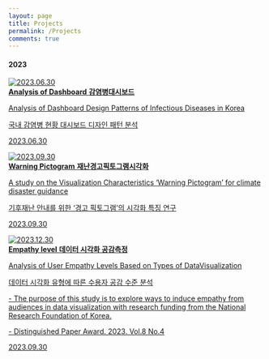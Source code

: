 ```yaml
---
layout: page
title: Projects
permalink: /Projects
comments: true
---
```



<div class="mb-30px">
    <h4>2023</h4>
    <div class="databox data_01">
        <a href="{{ site.baseurl }}/01_20230630">
            <div class="row">
                <div class="col-12 col-md-12 col-lg-3 pr-lg-0">
                    <img class="" src="{{site.baseurl}}/assets/images/Thumb/01Thumb.jpg" alt="2023.06.30" />
                </div>
                <div class="col-12 col-md-12 col-lg-9">
                    <b>Analysis of Dashboard</b>
                    <b>감염병대시보드</b>
                    <p>Analysis of Dashboard Design Patterns of Infectious Diseases in Korea</p>
                    <p>국내 감염병 현황 대시보드 디자인 패턴 분석</p>
                    <p>2023.06.30</p>
                </div>
            </div>
        </a>
    </div>
    <div class="databox data_02">
        <a href="{{ site.baseurl }}/02_20230930">
            <div class="row">
                <div class="col-12 col-md-12 col-lg-3 pr-lg-0">
                    <img class="" src="{{site.baseurl}}/assets/images/Thumb/02Thumb.jpg" alt="2023.09.30" />
                </div>
                <div class="col-12 col-md-12 col-lg-9">
                    <b>Warning Pictogram</b>
                    <b>재난경고픽토그램시각화</b>
                    <p>A study on the Visualization Characteristics ‘Warning Pictogram’ for climate disaster guidance</p>
                    <p>기후재난 안내를 위한 ‘경고 픽토그램’의 시각화 특징 연구</p>
                    <p>2023.09.30</p>
                </div>
            </div>
        </a>
    </div>
    <div class="databox data_03">
        <a href="{{ site.baseurl }}/03_20231230">
            <div class="row">
                <div class="col-12 col-md-12 col-lg-3 pr-lg-0">
                    <img class="" src="{{site.baseurl}}/assets/images/Thumb/03Thumb.jpg" alt="2023.12.30" />
                </div>
                <div class="col-12 col-md-12 col-lg-9">
                    <b>Empathy level</b>
                    <b>데이터 시각화 공감측정</b>
                    <p>Analysis of User Empathy Levels Based on Types of DataVisualization</p>
                    <p>데이터 시각화 유형에 따른 수용자 공감 수준 분석</p>
                    <p>- The purpose of this study is to explore ways to induce empathy from audiences in data visualization with research funding from the National Research Foundation of  Korea.</p>
                    <p>- Distinguished Paper Award. 2023. Vol.8 No.4</p>
                    <p>2023.09.30</p>
                </div>
            </div>
        </a>
    </div>
    <div class="databox data_03" style="display:none;">
        <a href="{{ site.baseurl }}/01_interactive_web">
            <div class="row">
                <div class="col-12 col-md-12 col-lg-3 pr-lg-0">
                    <img class="" src="{{site.baseurl}}/assets/images/data23-02.jpg" alt="" />
                </div>
                <div class="col-12 col-md-12 col-lg-9">
                    <b>02.Hello, dolphin?</b>
                    <p>Study Results Based on the Method of Delivery - Dolphin Story</p>
                    <p>If you want to check, please click.<br>(for mobile)</p>
                </div>
            </div>
        </a>
    </div>
</div>
